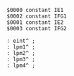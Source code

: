     $0000 constant IE1
    $0002 constant IFG1
    $0001 constant IE2
    $0003 constant IFG2

    : eint^ ;
    : lpm1^ ;
    : lpm2^ ;
    : lpm3^ ;
    : lpm4^ ;
